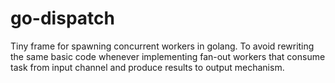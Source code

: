 # go-dispatch

Tiny frame for spawning concurrent workers in golang. To avoid rewriting the same basic code whenever implementing fan-out workers that consume task from input channel and produce results to output mechanism.
